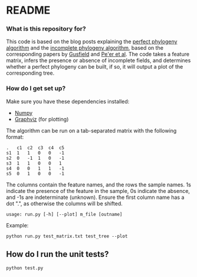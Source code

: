 # README #

### What is this repository for? ###

This code is based on the blog posts explaining the [perfect phylogeny algorithm](https://genomejigsaw.wordpress.com/2015/09/09/building-phylogenetic-trees-with-binary-traits/) and the [incomplete phylogeny algorithm](https://genomejigsaw.wordpress.com/2015/11/23/incomplete_phylogeny/), based on the corresponding papers by [Gusfield](http://onlinelibrary.wiley.com/doi/10.1002/net.3230210104/abstract) and [Pe'er et al](http://epubs.siam.org/doi/abs/10.1137/S0097539702406510). The code takes a feature matrix, infers the presence or absence of incomplete fields, and determines whether a perfect phylogeny can be built, if so, it will output a plot of the corresponding tree. 

### How do I get set up? ###

Make sure you have these dependencies installed:

* [Numpy](http://www.numpy.org/)
* [Graphviz](http://www.graphviz.org/) (for plotting)

The algorithm can be run on a tab-separated matrix with the following format:

    .	c1	c2	c3	c4	c5
    s1	1	1	0	0	-1
    s2	0	-1	1	0	-1
    s3	1	1	0	0	1
    s4	0	0	1	1	-1
    s5	0	1	0	0	-1

The columns contain the feature names, and the rows the sample names. 1s indicate the presence of the feature in the sample, 0s indicate the absence, and -1s are indeterminate (unknown). Ensure the first column name has a dot ".", as otherwise the columns will be shifted. 

    usage: run.py [-h] [--plot] m_file [outname]

Example:

    python run.py test_matrix.txt test_tree --plot

## How do I run the unit tests? ##

    python test.py


